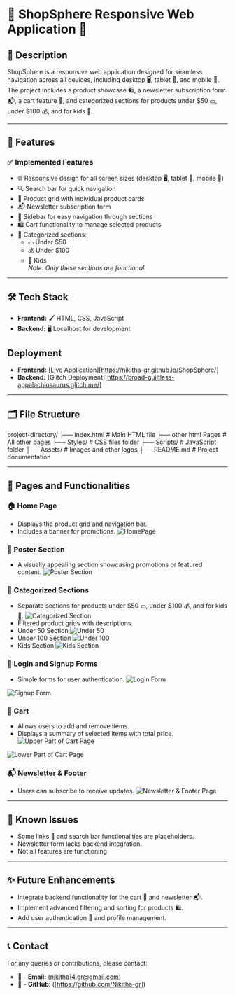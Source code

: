 # 🌟 ShopSphere Responsive Web Application 🌟

## 📖 Description
ShopSphere is a responsive web application designed for seamless navigation across all devices, including desktop 🖥️, tablet 📱, and mobile 📲. The project includes a product showcase 🛍️, a newsletter subscription form 📬, a cart feature 🛒, and categorized sections for products under $50 💵, under $100 💰, and for kids 🧸.

---

## 🎯 Features

### ✅ Implemented Features
- 🌐 Responsive design for all screen sizes (desktop 🖥️, tablet 📱, mobile 📲)
- 🔍 Search bar for quick navigation
- 🛒 Product grid with individual product cards
- 📬 Newsletter subscription form
- 📂 Sidebar for easy navigation through sections
- 🛍️ Cart functionality to manage selected products
- 📜 Categorized sections:
  - 💵 Under $50
  - 💰 Under $100
  - 🧸 Kids  
  *Note: Only these sections are functional.*

---

## 🛠️ Tech Stack
- **Frontend:** 🖌️ HTML, CSS, JavaScript
- **Backend:** 🖥️ Localhost for development

## Deployment
- **Frontend:** [Live Application][https://nikitha-gr.github.io/ShopSphere/]
- **Backend:** [Glitch Deployment][https://broad-guiltless-appalachiosaurus.glitch.me/]
---

## 🗂️ File Structure

project-directory/
├── index.html        # Main HTML file
├── other html Pages  # All other pages
├── Styles/           # CSS files folder
├── Scripts/          # JavaScript folder
├── Assets/           # Images and other logos
├── README.md         # Project documentation

---

## 📄 Pages and Functionalities

### 🏠 Home Page
- Displays the product grid and navigation bar.
- Includes a banner for promotions.
 ![HomePage](./Assets/Screenshots/Hero_section.png)

### 🎥 Poster Section
- A visually appealing section showcasing promotions or featured content.
 ![Poster Section](./Assets/Screenshots/Poster_Section.png)

### 📂 Categorized Sections
- Separate sections for products under $50 💵, under $100 💰, and for kids 🧸.
 ![Categorized Section](./Assets/Screenshots/Categorized_sections.png)
- Filtered product grids with descriptions.
- Under 50 Section
 ![Under 50](./Assets/Screenshots/Under_50_Page.png)
- Under 100 Section
 ![Under 100](./Assets/Screenshots/Under_100_Page.png)
 - Kids Section
 ![Kids Section](./Assets/Screenshots/Kids_Page.png)

### 🔑 Login and Signup Forms
- Simple forms for user authentication.
 ![Login Form](./Assets/Screenshots/Login_Form.png)

 ![Signup Form](./Assets/Screenshots/SignUp_Form.png)

### 🛒 Cart
- Allows users to add and remove items.
- Displays a summary of selected items with total price.
 ![Upper Part of Cart Page](./Assets/Screenshots/Cart_Page.png)

 ![Lower Part of Cart Page](./Assets/Screenshots/Cart_Page2.png)

### 📬 Newsletter & Footer 
- Users can subscribe to receive updates.
 ![Newsletter & Footer Page](./Assets/Screenshots/Footer_section.png)
 
---

## 🐞 Known Issues
- Some links 🔗 and search bar functionalities are placeholders.
- Newsletter form lacks backend integration.
- Not all features are functioning

---

## ✨ Future Enhancements
- Integrate backend functionality for the cart 🛒 and newsletter 📬.
- Implement advanced filtering and sorting for products 🛍️.
- Add user authentication 🔐 and profile management.

---

## 📞 Contact
For any queries or contributions, please contact:
- 📧 - **Email:** (nikitha14.gr@gmail.com)
- 🐙 - **GitHub**: ([https://github.com/Nikitha-gr])
